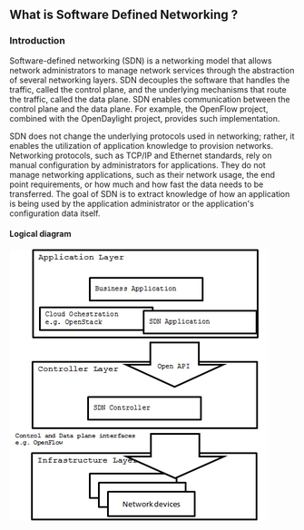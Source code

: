 ## What is Software Defined Networking ?

### Introduction

Software-defined networking (SDN) is a networking model that allows network administrators to manage network services through the abstraction of several networking layers. SDN decouples the software that handles the traffic, called the control plane, and the underlying mechanisms that route the traffic, called the data plane. SDN enables communication between the control plane and the data plane. For example, the OpenFlow project, combined with the OpenDaylight project, provides such implementation.

SDN does not change the underlying protocols used in networking; rather, it enables the utilization of application knowledge to provision networks. Networking protocols, such as TCP/IP and Ethernet standards, rely on manual configuration by administrators for applications. They do not manage networking applications, such as their network usage, the end point requirements, or how much and how fast the data needs to be transferred. The goal of SDN is to extract knowledge of how an application is being used by the application administrator or the application's configuration data itself.


#### Logical diagram

![SDN layers](https://github.com/bysnupy/memos/blob/master/Concepts/images/cpt__sdn_diagram1.png)

